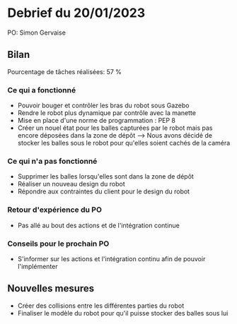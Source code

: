 # Debrief du 20/01/2023

PO: Simon Gervaise


## Bilan

Pourcentage de tâches réalisées: 57 %

### Ce qui a fonctionné

- Pouvoir bouger et contrôler les bras du robot sous Gazebo
- Rendre le robot plus dynamique par contrôle avec la manette
- Mise en place d'une norme de programmation : PEP 8
- Créer un nouel état pour les balles capturées par le robot mais pas encore déposées dans la zone de dépôt 
  --> Nous avons décidé de stocker les balles sous le robot pour qu'elles soient cachés de la caméra

### Ce qui n'a pas fonctionné

- Supprimer les balles lorsqu'elles sont dans la zone de dépôt
- Réaliser un nouveau design du robot
- Répondre aux contraintes du client pour le design du robot

### Retour d'expérience du PO

- Pas allé au bout des actions et de l'intégration continue


### Conseils pour le prochain PO

- S'informer sur les actions et l'intégration continu afin de pouvoir l'implémenter

## Nouvelles mesures

- Créer des collisions entre les différentes parties du robot
- Finaliser le modèle du robot pour qu'il puisse stocker des balles sous lui
